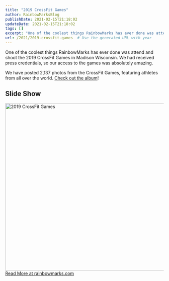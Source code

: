 ```yaml
---
title: "2019 CrossFit Games"
author: RainbowMarksBlog
publishDate: 2021-02-15T21:18:02
updateDate: 2021-02-15T21:18:02
tags: []
excerpt: "One of the coolest things RainbowMarks has ever done was attend and shoot the 2019 CrossFit Games in Madison Wisconsin. We had received press credentials, so our access to the games was absolutely amazing.We have posted 2,137 photos from the CrossFit Games, featuring athletes from all over the world. Check out the album!Slide Show"
url: /2021/2019-crossfit-games  # Use the generated URL with year
---
```

<p>One of the coolest things RainbowMarks has ever done was attend and shoot the 2019 CrossFit Games in Madison Wisconsin. We had received press credentials, so our access to the games was absolutely amazing.</p><p>We have posted 2,137 photos from the CrossFit Games, featuring athletes from all over the world. <a href="https://flickr.com/photos/chammond/albums/72157710586081518" target="_blank">Check out the album</a>!</p><h2>Slide Show</h2><div class="d-flex justify-content-center"><a data-flickr-embed="true" href="https://www.flickr.com/photos/chammond/albums/72157710586081518" title="2019 CrossFit Games"><img alt="2019 CrossFit Games" height="533" src="https://live.staticflickr.com/65535/48636913213_a9d61bed5a_c.jpg" width="800" /></a><script async src="//embedr.flickr.com/assets/client-code.js" charset="utf-8"></script></div> <a href="https://rainbowmarks.com/Events/2019/09/2019-CrossFit-Games">Read More at rainbowmarks.com</a>
